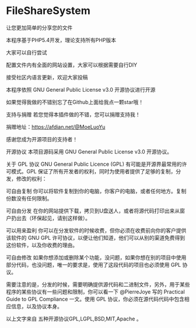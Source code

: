 # FileShareSystem
让您更加简单的分享您的文件

本程序基于PHP5.4开发，理论支持所有PHP版本

大家可以自行尝试

配置文件内有全面的网站设置，大家可以根据需要自行DIY

接受社区内语言更新，欢迎大家投稿

本程序依照 GNU General Public License v3.0 开源协议进行开源

如果觉得我做的不错别忘了在Github上面给我点一颗star哦！




支持与捐赠
若您觉得本插件做的不错，您可以捐赠支持我！

捐赠地址：https://afdian.net/@MoeLuoYu

感谢您成为开源项目的支持者！




开源协议
本项目源码采用 GNU General Public License v3.0 开源协议。


关于 GPL 协议
GNU General Public Licence (GPL) 有可能是开源界最常用的许可模式。GPL 保证了所有开发者的权利，同时为使用者提供了足够的复制，分发，修改的权利：


可自由复制
你可以将软件复制到你的电脑，你客户的电脑，或者任何地方。复制份数没有任何限制。


可自由分发
在你的网站提供下载，拷贝到U盘送人，或者将源代码打印出来从窗户扔出去（环保起见，请别这样做）。


可以用来盈利
你可以在分发软件的时候收费，但你必须在收费前向你的客户提供该软件的 GNU GPL 许可协议，以便让他们知道，他们可以从别的渠道免费得到这份软件，以及你收费的理由。


可自由修改
如果你想添加或删除某个功能，没问题，如果你想在别的项目中使用部分代码，也没问题，唯一的要求是，使用了这段代码的项目也必须使用 GPL 协议。


需要注意的是，分发的时候，需要明确提供源代码和二进制文件，另外，用于某些程序的某些协议有一些问题和限制，你可以看一下 @PierreJoye 写的 Practical Guide to GPL Compliance 一文。使用 GPL 协议，你必须在源代码代码中包含相应信息，以及协议本身。


以上文字来自 五种开源协议GPL,LGPL,BSD,MIT,Apache 。
